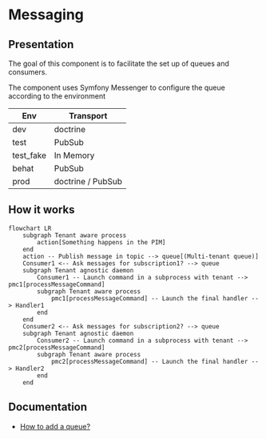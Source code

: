 # Messaging

## Presentation

The goal of this component is to facilitate the set up of queues and consumers.

The component uses Symfony Messenger to configure the queue according to the environment

| Env        | Transport         |
|------------|-------------------|
| dev        | doctrine          |
| test       | PubSub            |
| test_fake  | In Memory         |
| behat      | PubSub            |
| prod       | doctrine / PubSub |

## How it works

```mermaid
flowchart LR
    subgraph Tenant aware process
        action[Something happens in the PIM]
    end
    action -- Publish message in topic --> queue[(Multi-tenant queue)]
    Consumer1 <-- Ask messages for subscription1? --> queue
    subgraph Tenant agnostic daemon
        Consumer1 -- Launch command in a subprocess with tenant --> pmc1[processMessageCommand]
        subgraph Tenant aware process
            pmc1[processMessageCommand] -- Launch the final handler --> Handler1
        end
    end
    Consumer2 <-- Ask messages for subscription2? --> queue
    subgraph Tenant agnostic daemon
        Consumer2 -- Launch command in a subprocess with tenant --> pmc2[processMessageCommand]
        subgraph Tenant aware process
            pmc2[processMessageCommand] -- Launch the final handler --> Handler2
        end
    end
```

## Documentation

- [How to add a queue?](docs/how-to-add-a-queue.md)
